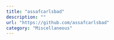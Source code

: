 ```yaml
---
title: "assafcarlsbad"
description: ""
url: "https://github.com/assafcarlsbad"
category: "Miscellaneous"
---
```

